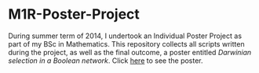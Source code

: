 # M1R-Poster-Project

During summer term of 2014, I undertook an Individual Poster Project as part of my BSc in Mathematics. 
This repository collects all scripts written during the project, as well as the final outcome, a poster entitled *Darwinian selection in a Boolean network*. 
Click [here](poster/M1RposterL.pdf) to see the poster. 
